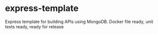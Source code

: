 # express-template
Express template for building APIs using MongoDB. Docker file ready, unit tests ready, ready for release
